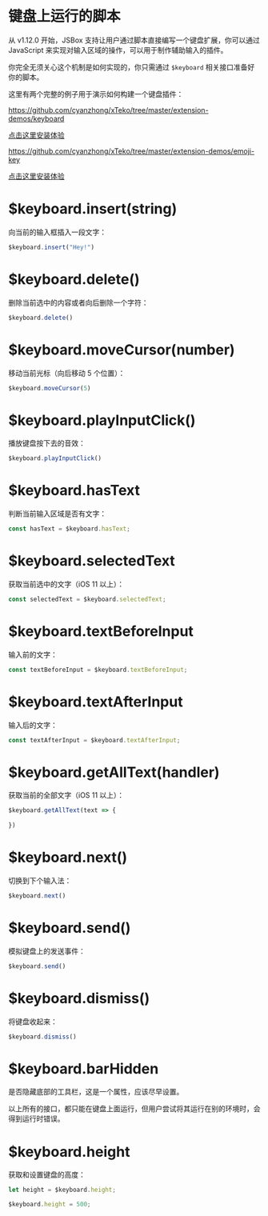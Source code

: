 # 键盘上运行的脚本

从 v1.12.0 开始，JSBox 支持让用户通过脚本直接编写一个键盘扩展，你可以通过 JavaScript 来实现对输入区域的操作，可以用于制作辅助输入的插件。

你完全无须关心这个机制是如何实现的，你只需通过 `$keyboard` 相关接口准备好你的脚本。

这里有两个完整的例子用于演示如何构建一个键盘插件：

https://github.com/cyanzhong/xTeko/tree/master/extension-demos/keyboard

[点击这里安装体验](https://xteko.com/redir?url=https://github.com/cyanzhong/xTeko/raw/master/extension-demos/keyboard.box)

https://github.com/cyanzhong/xTeko/tree/master/extension-demos/emoji-key

[点击这里安装体验](https://xteko.com/redir?url=https://github.com/cyanzhong/xTeko/raw/master/extension-demos/emoji-key.box)

# $keyboard.insert(string)

向当前的输入框插入一段文字：

```js
$keyboard.insert("Hey!")
```

# $keyboard.delete()

删除当前选中的内容或者向后删除一个字符：

```js
$keyboard.delete()
```

# $keyboard.moveCursor(number)

移动当前光标（向后移动 5 个位置）：

```js
$keyboard.moveCursor(5)
```

# $keyboard.playInputClick()

播放键盘按下去的音效：

```js
$keyboard.playInputClick()
```

# $keyboard.hasText

判断当前输入区域是否有文字：

```js
const hasText = $keyboard.hasText;
```

# $keyboard.selectedText

获取当前选中的文字（iOS 11 以上）：

```js
const selectedText = $keyboard.selectedText;
```

# $keyboard.textBeforeInput

输入前的文字：

```js
const textBeforeInput = $keyboard.textBeforeInput;
```

# $keyboard.textAfterInput

输入后的文字：

```js
const textAfterInput = $keyboard.textAfterInput;
```

# $keyboard.getAllText(handler)

获取当前的全部文字（iOS 11 以上）：

```js
$keyboard.getAllText(text => {
  
})
```

# $keyboard.next()

切换到下个输入法：

```js
$keyboard.next()
```

# $keyboard.send()

模拟键盘上的发送事件：

```js
$keyboard.send()
```

# $keyboard.dismiss()

将键盘收起来：

```js
$keyboard.dismiss()
```

# $keyboard.barHidden

是否隐藏底部的工具栏，这是一个属性，应该尽早设置。

以上所有的接口，都只能在键盘上面运行，但用户尝试将其运行在别的环境时，会得到运行时错误。

# $keyboard.height

获取和设置键盘的高度：

```js
let height = $keyboard.height;

$keyboard.height = 500;
```